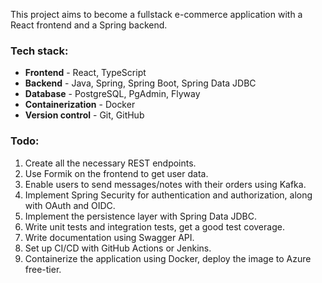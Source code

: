 This project aims to become a fullstack e-commerce application with a React frontend and a Spring backend.

### Tech stack:
- **Frontend** - React, TypeScript
- **Backend** - Java, Spring, Spring Boot, Spring Data JDBC
- **Database** - PostgreSQL, PgAdmin, Flyway
- **Containerization** - Docker
- **Version control** - Git, GitHub

### Todo:
1. Create all the necessary REST endpoints.
2. Use Formik on the frontend to get user data.
3. Enable users to send messages/notes with their orders using Kafka.
4. Implement Spring Security for authentication and authorization, along with OAuth and OIDC.
5. Implement the persistence layer with Spring Data JDBC.
6. Write unit tests and integration tests, get a good test coverage.
7. Write documentation using Swagger API.
8. Set up CI/CD with GitHub Actions or Jenkins.
9. Containerize the application using Docker, deploy the image to Azure free-tier.

